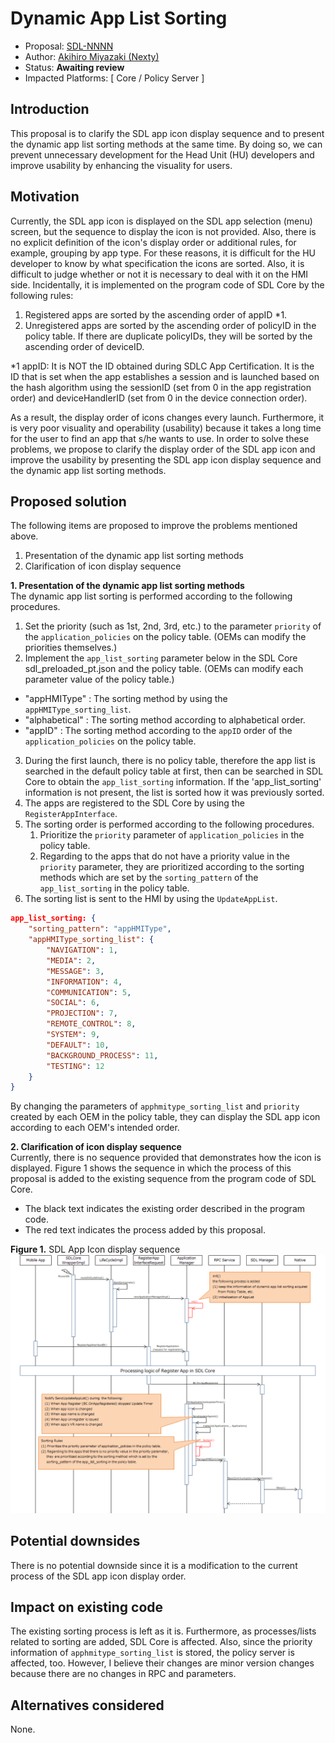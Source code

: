 # Dynamic App List Sorting

* Proposal: [SDL-NNNN](NNNN-Dynamic-App-List-Sorting.md)
* Author: [Akihiro Miyazaki (Nexty)](https://github.com/Akihiro-Miyazaki)
* Status: **Awaiting review**
* Impacted Platforms: [ Core / Policy Server ]

## Introduction

This proposal is to clarify the SDL app icon display sequence and to present the dynamic app list sorting methods at the same time. By doing so, we can prevent unnecessary development for the Head Unit (HU) developers and improve usability by enhancing the visuality for users.

## Motivation

Currently, the SDL app icon is displayed on the SDL app selection (menu) screen, but the sequence to display the icon is not provided. Also, there is no explicit definition of the icon's display order or additional rules, for example, grouping by app type. For these reasons, it is difficult for the HU developer to know by what specification the icons are sorted. Also, it is difficult to judge whether or not it is necessary to deal with it on the HMI side. Incidentally, it is implemented on the program code of SDL Core by the following rules:

 1. Registered apps are sorted by the ascending order of appID *1.
 2. Unregistered apps are sorted by the ascending order of policyID in the policy table. If there are duplicate policyIDs, they will be sorted by the ascending order of deviceID.

*1 appID: It is NOT the ID obtained during SDLC App Certification. It is the ID that is set when the app establishes a session and is launched based on the hash algorithm using the sessionID (set from 0 in the app registration order) and deviceHandlerID (set from 0 in the device connection order).

As a result, the display order of icons changes every launch. Furthermore, it is very poor visuality and operability (usability) because it takes a long time for the user to find an app that s/he wants to use. In order to solve these problems, we propose to clarify the display order of the SDL app icon and improve the usability by presenting the SDL app icon display sequence and the dynamic app list sorting methods.

## Proposed solution

The following items are proposed to improve the problems mentioned above.
 1. Presentation of the dynamic app list sorting methods
 2. Clarification of icon display sequence

<b>1. Presentation of the dynamic app list sorting methods</b><br>
The dynamic app list sorting is performed according to the following procedures.

 1. Set the priority (such as 1st, 2nd, 3rd, etc.) to the parameter `priority` of the `application_policies` on the policy table. (OEMs can modify the priorities themselves.)
 2. Implement the `app_list_sorting` parameter below in the SDL Core sdl_preloaded_pt.json and the policy table. (OEMs can modify each parameter value of the policy table.)
  - "appHMIType" : The sorting method by using the `appHMIType_sorting_list`.
  - "alphabetical" : The sorting method according to alphabetical order.
  - "appID" : The sorting method according to the `appID` order of the `application_policies` on the policy table.
 3. During the first launch, there is no policy table, therefore the app list is searched in the default policy table at first, then can be searched in SDL Core to obtain the `app_list_sorting` information. If the 'app_list_sorting' information is not present, the list is sorted how it was previously sorted.
 4. The apps are registered to the SDL Core by using the `RegisterAppInterface`.
 5. The sorting order is performed according to the following procedures.
	1. Prioritize the `priority` parameter of `application_policies` in the policy table.
	2. Regarding to the apps that do not have a priority value in the `priority` parameter, they are prioritized according to the sorting methods which are set by the `sorting_pattern` of the `app_list_sorting` in the policy table.
 6. The sorting list is sent to the HMI by using the `UpdateAppList`.

```json
app_list_sorting: {
    "sorting_pattern": "appHMIType",
    "appHMIType_sorting_list": {
        "NAVIGATION": 1,
        "MEDIA": 2,
        "MESSAGE": 3,
        "INFORMATION": 4,
        "COMMUNICATION": 5,
        "SOCIAL": 6,
        "PROJECTION": 7,
        "REMOTE_CONTROL": 8,
        "SYSTEM": 9,
        "DEFAULT": 10,
        "BACKGROUND_PROCESS": 11,
        "TESTING": 12
    }
}
```

By changing the parameters of  `apphmitype_sorting_list` and `priority` created by each OEM in the policy table, they can display the SDL app icon according to each OEM's intended order.

<b>2. Clarification of icon display sequence</b><br>
Currently, there is no sequence provided that demonstrates how the icon is displayed. Figure 1 shows the sequence in which the process of this proposal is added to the existing sequence from the program code of SDL Core.
- The black text indicates the existing order described in the program code.
- The red text indicates the process added by this proposal.

<b>Figure 1.</b> SDL App Icon display sequence
![Figure1_SDL_App_Icon_display_sequence.PNG](../assets/proposals/NNNN-Dynamic-App-List-Sorting/Figure1_SDL_App_Icon_display_sequence.PNG)


## Potential downsides

There is no potential downside since it is a modification to the current process of the SDL app icon display order.

## Impact on existing code

The existing sorting process is left as it is. Furthermore, as processes/lists related to sorting are added, SDL Core is affected. Also, since the priority information of `apphmitype_sorting_list` is stored, the policy server is affected, too. However, I believe their changes are minor version changes because there are no changes in RPC and parameters.

## Alternatives considered

None.
